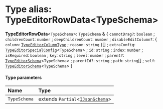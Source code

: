 # Type alias: TypeEditorRowData\<TypeSchema>

**TypeEditorRowData**<`TypeSchema`>: `TypeSchema` & { `cannotDrag?`: `boolean` ; `childrenCount`: `number` ; `deepChildrenCount`: `number` ; `disableEditColumn?`: { `column`: [`TypeEditorColumnType`](/en/auto-docs/type-editor/enums/TypeEditorColumnType.md) ; `reason`: `string`  }\[] ; `extraConfig`: [`TypeEditorSpecialConfig`](/en/auto-docs/type-editor/interfaces/TypeEditorSpecialConfig.md)<`TypeSchema`> ; `id`: `string` ; `index`: `number` ; `isRequired`: `boolean` ; `key`: `string` ; `level`: `number` ; `parent?`: [`TypeEditorSchema`](/en/auto-docs/type-editor/types/TypeEditorSchema.md)<`TypeSchema`> ; `parentId?`: `string` ; `path`: `string`\[] ; `self`: [`TypeEditorSchema`](/en/auto-docs/type-editor/types/TypeEditorSchema.md)<`TypeSchema`>  }

#### Type parameters

| Name | Type |
| :------ | :------ |
| `TypeSchema` | extends `Partial`<[`IJsonSchema`](/en/auto-docs/type-editor/interfaces/IJsonSchema.md)> |
